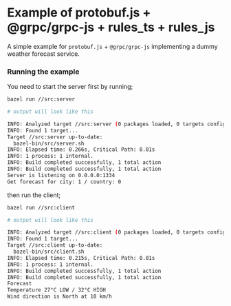 # Example of protobuf.js + @grpc/grpc-js + rules_ts + rules_js 

A simple example for `protobuf.js` + `@grpc/grpc-js` implementing a dummy weather forecast service.


### Running the example

You need to start the server first by running;

```bash
bazel run //src:server

# output will look like this

INFO: Analyzed target //src:server (0 packages loaded, 0 targets configured).
INFO: Found 1 target...
Target //src:server up-to-date:
  bazel-bin/src/server.sh
INFO: Elapsed time: 0.266s, Critical Path: 0.01s
INFO: 1 process: 1 internal.
INFO: Build completed successfully, 1 total action
INFO: Build completed successfully, 1 total action
Server is listening on 0.0.0.0:1334
Get forecast for city: 1 / country: 0
```

then run the client;

```bash
bazel run //src:client

# output will look like this

INFO: Analyzed target //src:client (0 packages loaded, 0 targets configured).
INFO: Found 1 target...
Target //src:client up-to-date:
  bazel-bin/src/client.sh
INFO: Elapsed time: 0.215s, Critical Path: 0.01s
INFO: 1 process: 1 internal.
INFO: Build completed successfully, 1 total action
INFO: Build completed successfully, 1 total action
Forecast
Temperature 27°C LOW / 32°C HIGH
Wind direction is North at 10 km/h
```

